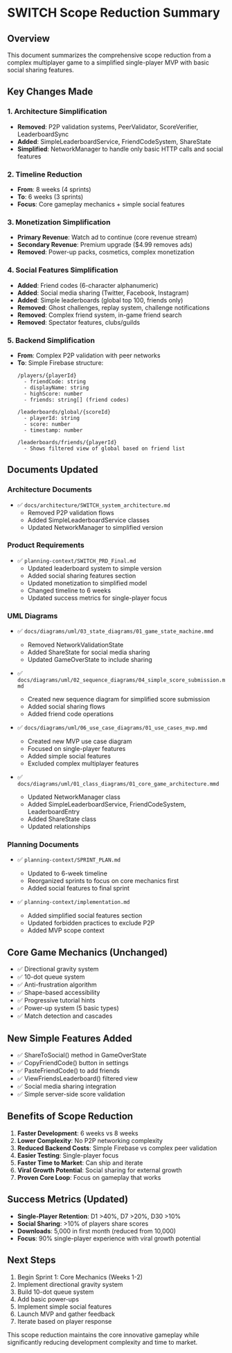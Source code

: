 # SWITCH Scope Reduction Summary

## Overview
This document summarizes the comprehensive scope reduction from a complex multiplayer game to a simplified single-player MVP with basic social sharing features.

## Key Changes Made

### 1. Architecture Simplification
- **Removed**: P2P validation systems, PeerValidator, ScoreVerifier, LeaderboardSync
- **Added**: SimpleLeaderboardService, FriendCodeSystem, ShareState
- **Simplified**: NetworkManager to handle only basic HTTP calls and social features

### 2. Timeline Reduction
- **From**: 8 weeks (4 sprints)
- **To**: 6 weeks (3 sprints)
- **Focus**: Core gameplay mechanics + simple social features

### 3. Monetization Simplification
- **Primary Revenue**: Watch ad to continue (core revenue stream)
- **Secondary Revenue**: Premium upgrade ($4.99 removes ads)
- **Removed**: Power-up packs, cosmetics, complex monetization

### 4. Social Features Simplification
- **Added**: Friend codes (6-character alphanumeric)
- **Added**: Social media sharing (Twitter, Facebook, Instagram)
- **Added**: Simple leaderboards (global top 100, friends only)
- **Removed**: Ghost challenges, replay system, challenge notifications
- **Removed**: Complex friend system, in-game friend search
- **Removed**: Spectator features, clubs/guilds

### 5. Backend Simplification
- **From**: Complex P2P validation with peer networks
- **To**: Simple Firebase structure:
  ```
  /players/{playerId}
    - friendCode: string
    - displayName: string
    - highScore: number
    - friends: string[] (friend codes)

  /leaderboards/global/{scoreId}
    - playerId: string
    - score: number
    - timestamp: number

  /leaderboards/friends/{playerId}
    - Shows filtered view of global based on friend list
  ```

## Documents Updated

### Architecture Documents
- ✅ `docs/architecture/SWITCH_system_architecture.md`
  - Removed P2P validation flows
  - Added SimpleLeaderboardService classes
  - Updated NetworkManager to simplified version

### Product Requirements
- ✅ `planning-context/SWITCH_PRD_Final.md`
  - Updated leaderboard system to simple version
  - Added social sharing features section
  - Updated monetization to simplified model
  - Changed timeline to 6 weeks
  - Updated success metrics for single-player focus

### UML Diagrams
- ✅ `docs/diagrams/uml/03_state_diagrams/01_game_state_machine.mmd`
  - Removed NetworkValidationState
  - Added ShareState for social media sharing
  - Updated GameOverState to include sharing

- ✅ `docs/diagrams/uml/02_sequence_diagrams/04_simple_score_submission.mmd`
  - Created new sequence diagram for simplified score submission
  - Added social sharing flows
  - Added friend code operations

- ✅ `docs/diagrams/uml/06_use_case_diagrams/01_use_cases_mvp.mmd`
  - Created new MVP use case diagram
  - Focused on single-player features
  - Added simple social features
  - Excluded complex multiplayer features

- ✅ `docs/diagrams/uml/01_class_diagrams/01_core_game_architecture.mmd`
  - Updated NetworkManager class
  - Added SimpleLeaderboardService, FriendCodeSystem, LeaderboardEntry
  - Added ShareState class
  - Updated relationships

### Planning Documents
- ✅ `planning-context/SPRINT_PLAN.md`
  - Updated to 6-week timeline
  - Reorganized sprints to focus on core mechanics first
  - Added social features to final sprint

- ✅ `planning-context/implementation.md`
  - Added simplified social features section
  - Updated forbidden practices to exclude P2P
  - Added MVP scope context

## Core Game Mechanics (Unchanged)
- ✅ Directional gravity system
- ✅ 10-dot queue system
- ✅ Anti-frustration algorithm
- ✅ Shape-based accessibility
- ✅ Progressive tutorial hints
- ✅ Power-up system (5 basic types)
- ✅ Match detection and cascades

## New Simple Features Added
- ✅ ShareToSocial() method in GameOverState
- ✅ CopyFriendCode() button in settings
- ✅ PasteFriendCode() to add friends
- ✅ ViewFriendsLeaderboard() filtered view
- ✅ Social media sharing integration
- ✅ Simple server-side score validation

## Benefits of Scope Reduction
1. **Faster Development**: 6 weeks vs 8 weeks
2. **Lower Complexity**: No P2P networking complexity
3. **Reduced Backend Costs**: Simple Firebase vs complex peer validation
4. **Easier Testing**: Single-player focus
5. **Faster Time to Market**: Can ship and iterate
6. **Viral Growth Potential**: Social sharing for external growth
7. **Proven Core Loop**: Focus on gameplay that works

## Success Metrics (Updated)
- **Single-Player Retention**: D1 >40%, D7 >20%, D30 >10%
- **Social Sharing**: >10% of players share scores
- **Downloads**: 5,000 in first month (reduced from 10,000)
- **Focus**: 90% single-player experience with viral growth potential

## Next Steps
1. Begin Sprint 1: Core Mechanics (Weeks 1-2)
2. Implement directional gravity system
3. Build 10-dot queue system
4. Add basic power-ups
5. Implement simple social features
6. Launch MVP and gather feedback
7. Iterate based on player response

This scope reduction maintains the core innovative gameplay while significantly reducing development complexity and time to market.
